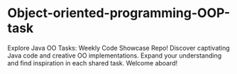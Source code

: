 # Object-oriented-programming-OOP-task
Explore Java OO Tasks: Weekly Code Showcase Repo! Discover captivating Java code and creative OO implementations. Expand your understanding and find inspiration in each shared task. Welcome aboard!

